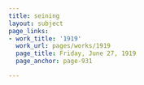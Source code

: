 ```yaml
---
title: seining
layout: subject
page_links:
- work_title: '1919'
  work_url: pages/works/1919
  page_title: Friday, June 27, 1919
  page_anchor: page-931

---
```

